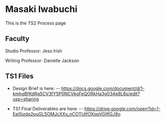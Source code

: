 # Masaki Iwabuchi

This is the TS2 Process page

## Faculty

Studio Professor: Jess Irish

Writing Professor: Danielle Jackson

## TS1 Files

- Design Brief is here:
-- https://docs.google.com/document/d/1-kmhgBfKdRg5CV3fY5P0NCVkgFeQORkHa3g034e8L6s/edit?usp=sharing

- TS1 Final Deliverables are here:
-- https://drive.google.com/open?id=1-Eej5jzdq2ouGLSOMJcXXy_nCOTUtfOXqqVGIfIGJ9o
